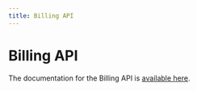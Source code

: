 ```yaml
---
title: Billing API
---
```


# Billing API

The documentation for the Billing API is [available here](https://prestashop-billing.stoplight.io/docs/api-gateway/4edcc51b01cc4-api-gateway-billing).
